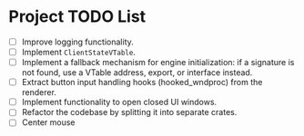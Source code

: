 # Project TODO List

- [ ] Improve logging functionality.
- [ ] Implement `ClientStateVTable`.
- [ ] Implement a fallback mechanism for engine initialization: if a signature is not found, use a VTable address, export, or interface instead.
- [ ] Extract button input handling hooks (hooked_wndproc) from the renderer.
- [ ] Implement functionality to open closed UI windows.
- [ ] Refactor the codebase by splitting it into separate crates.
- [ ] Center mouse
